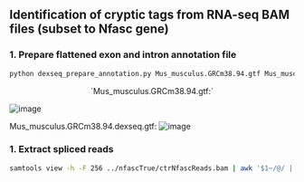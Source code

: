 ## Identification of cryptic tags from RNA-seq BAM files (subset to Nfasc gene)

### 1. Prepare flattened exon and intron annotation file
```bash
python dexseq_prepare_annotation.py Mus_musculus.GRCm38.94.gtf Mus_musculus.GRCm38.94.dexseq.gtf
```
<p align="center">
    `Mus_musculus.GRCm38.94.gtf:`
</p>

![image](https://user-images.githubusercontent.com/68455070/123911249-20a2a900-d9ae-11eb-920f-62bea91b9be8.png)

Mus_musculus.GRCm38.94.dexseq.gtf:
![image](https://user-images.githubusercontent.com/68455070/123911122-f3ee9180-d9ad-11eb-9bf4-a5635b0e532f.png)
### 1. Extract spliced reads
```bash
samtools view -h -F 256 ../nfascTrue/ctrNfascReads.bam | awk '$1~/@/ || $6~/N/' | samtools view -bh > ctrNfascReads_spliced.bam
```

